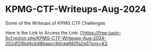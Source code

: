 # KPMG-CTF-Writeups-Aug-2024
Some of the Writeups of KPMG CTF Challenges


Here is the Link to Access the Link:
[[https://free-lupin-9cf.notion.site/KPMG-CTF-Writeups-Aug-2024-202df20bd4cb48baacc9dcea660fa2e5?pvs=4]]

